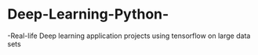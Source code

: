 # Deep-Learning-Python-
-Real-life Deep learning application projects using tensorflow on large data sets
